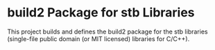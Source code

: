 # build2 Package for stb Libraries

This project builds and defines the build2 package for the stb libraries (single-file public domain (or MIT licensed) libraries for C/C++).